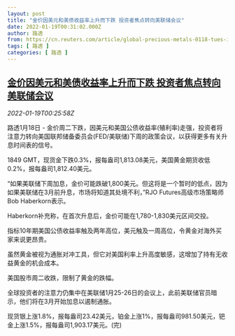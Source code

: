 ```yaml
---
layout: post
title: "金价因美元和美债收益率上升而下跌 投资者焦点转向美联储会议"
date: 2022-01-19T00:31:02.000Z
author: 路透
from: https://cn.reuters.com/article/global-precious-metals-0118-tues-idCNKBS2JT015
tags: [ 路透 ]
categories: [ 路透 ]
---
```

<!--1642552262000-->
[金价因美元和美债收益率上升而下跌 投资者焦点转向美联储会议](https://cn.reuters.com/article/global-precious-metals-0118-tues-idCNKBS2JT015)
------

<div>
<div><i>2022-01-19T00:25:58Z</i></div><p>路透1月18日 - 金价周二下跌，因美元和美国公债收益率(殖利率)走强，投资者将注意力转向美国联邦储备委员会(FED/美联储)下周的政策会议，以获得更多有关升息时间表的信号。</p><p>1849 GMT，现货金下跌0.3%，报每盎司1,813.08美元，美国黄金期货收低0.2%，报每盎司1,812.40美元。</p><p>“如果美联储下周加息，金价可能跌破1,800美元。但这将是一个暂时的低点，因为如果美联储在3月前升息，市场将知道其处境不利，”RJO Futures高级市场策略师Bob Haberkorn表示。</p><p>Haberkorn补充称，在首次升息后，金价可能在1,780-1,830美元区间交投。</p><p>指标10年期美国公债收益率触及两年高位，美元触及一周高位，令黄金对海外买家来说更昂贵。</p><p>虽然黄金被视为通胀对冲工具，但它对美国利率上升高度敏感，这增加了持有无收益黄金的机会成本。</p><p>美国股市周二收跌，限制了黄金的跌幅。</p><p>全球投资者的注意力仍集中在美联储1月25-26日的会议上，此前美联储官员暗示，他们将在3月开始加息以遏制通胀。</p><p>现货银上涨1.8%，报每盎司23.42美元，铂金上涨1%，报每盎司981.50美元，钯金上涨1.5%，报每盎司1,903.17美元。(完)</p>
</div>
